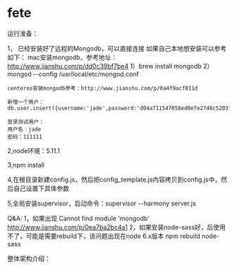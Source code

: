 # fete
运行准备：

1， 已经安装好了远程的Mongodb，可以直接连接
    如果自己本地想安装可以参考如下：
    mac安装mongodb，参考地址：http://www.jianshu.com/p/dd0c39bf7be4
    1）brew install mongodb
    2）mongod --config /usr/local/etc/mongod.conf
    
    centeros安装mongodb参考：http://www.jianshu.com/p/0a4f9acf811d
    
    新增一个用户：db.user.insert({username:'jade',password:'d04a711547058ed0efe27d8c5203f58f'})
    
    登录测试用户：
    用户名：jade
    密码：111111
    


2,node环境：5.11.1

3,npm install

4,在根目录新建config.js，然后把config_template.js内容拷贝到config.js中，然后自己设置下具体参数

5,全局安装supervisor，启动命令：supervisor --harmony server.js


Q&A:
1，如果出现 Cannot find module 'mongodb'
http://www.jianshu.com/p/0ea7ba2bc4a1
2，如果安装node-sass好，后使用不了，可能是需要rebuild下，该问题出现在node 6.x版本
npm rebuild node-sass

整体架构介绍：
